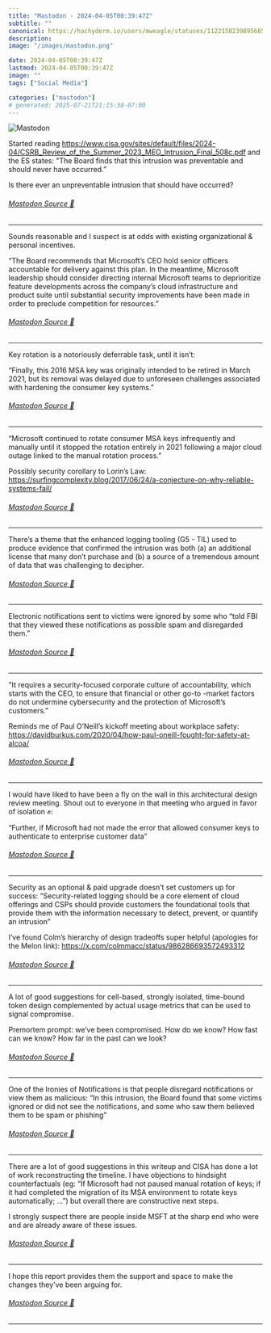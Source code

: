 ```yaml
---
title: "Mastodon - 2024-04-05T00:39:47Z"
subtitle: ""
canonical: https://hachyderm.io/users/mweagle/statuses/112215823989566555
description:
image: "/images/mastodon.png"

date: 2024-04-05T00:39:47Z
lastmod: 2024-04-05T00:39:47Z
image: ""
tags: ["Social Media"]

categories: ["mastodon"]
# generated: 2025-07-21T21:15:38-07:00
---
```

![Mastodon](/images/mastodon.png)

<p>Started reading <a href="https://www.cisa.gov/sites/default/files/2024-04/CSRB_Review_of_the_Summer_2023_MEO_Intrusion_Final_508c.pdf" target="_blank" rel="nofollow noopener noreferrer" translate="no"><span class="invisible">https://www.</span><span class="ellipsis">cisa.gov/sites/default/files/2</span><span class="invisible">024-04/CSRB_Review_of_the_Summer_2023_MEO_Intrusion_Final_508c.pdf</span></a> and the ES states: &quot;The Board finds that this intrusion was preventable and should never have occurred.”</p><p>Is there ever an unpreventable intrusion that should have occurred?</p>


###### [Mastodon Source 🐘](https://hachyderm.io/@mweagle/112215823989566555)

___

<p>Sounds reasonable and I suspect is at odds with existing organizational &amp; personal incentives. </p><p>“The Board recommends that Microsoft’s CEO hold senior officers accountable for delivery against this plan. In the meantime, Microsoft leadership should consider directing internal Microsoft teams to deprioritize feature developments across the company’s cloud infrastructure and product suite until substantial security improvements have been made in order to preclude competition for resources.”</p>


###### [Mastodon Source 🐘](https://hachyderm.io/@mweagle/112215851528630539)

___

<p>Key rotation is a notoriously deferrable task, until it isn’t:</p><p>“Finally, this 2016 MSA key was originally intended to be retired in March 2021, but its removal was delayed due to unforeseen challenges associated with hardening the consumer key systems.”</p>


###### [Mastodon Source 🐘](https://hachyderm.io/@mweagle/112215865310101317)

___

<p>“Microsoft continued to rotate consumer MSA keys infrequently and manually until it stopped the rotation entirely in 2021 following a major cloud outage linked to the manual rotation process.”</p><p>Possibly security corollary to Lorin’s Law: <a href="https://surfingcomplexity.blog/2017/06/24/a-conjecture-on-why-reliable-systems-fail/" target="_blank" rel="nofollow noopener noreferrer" translate="no"><span class="invisible">https://</span><span class="ellipsis">surfingcomplexity.blog/2017/06</span><span class="invisible">/24/a-conjecture-on-why-reliable-systems-fail/</span></a></p>


###### [Mastodon Source 🐘](https://hachyderm.io/@mweagle/112215901981205904)

___

<p>There’s a theme that the enhanced logging tooling (G5 - TIL) used to produce evidence that confirmed the intrusion was both (a) an additional license that many don’t purchase and (b) a source of a tremendous amount of data that was challenging to decipher.</p>


###### [Mastodon Source 🐘](https://hachyderm.io/@mweagle/112215935240512360)

___

<p>Electronic notifications sent to victims were ignored by some who “told FBI that they viewed these notifications as possible spam and disregarded them.”</p>


###### [Mastodon Source 🐘](https://hachyderm.io/@mweagle/112215953454325997)

___

<p>&quot;It requires a security-focused corporate culture of accountability, which starts with the CEO, to ensure that financial or other go-to -market factors do not undermine cybersecurity and the protection of Microsoft’s customers.”</p><p>Reminds me of Paul O’Neill’s kickoff meeting about workplace safety: <a href="https://davidburkus.com/2020/04/how-paul-oneill-fought-for-safety-at-alcoa/" target="_blank" rel="nofollow noopener noreferrer" translate="no"><span class="invisible">https://</span><span class="ellipsis">davidburkus.com/2020/04/how-pa</span><span class="invisible">ul-oneill-fought-for-safety-at-alcoa/</span></a></p>


###### [Mastodon Source 🐘](https://hachyderm.io/@mweagle/112215993856177988)

___

<p>I would have liked to have been a fly on the wall in this architectural design review meeting. Shout out to everyone in that meeting who argued in favor of isolation ✊: </p><p>“Further, if Microsoft had not made the error that allowed consumer keys to authenticate to enterprise customer data”</p>


###### [Mastodon Source 🐘](https://hachyderm.io/@mweagle/112216014609338555)

___

<p>Security as an optional &amp; paid upgrade doesn’t set customers up for success: “Security-related logging should be a core element of cloud offerings and CSPs should provide customers the foundational tools that provide them with the information necessary to detect, prevent, or quantify an intrusion”</p><p>I’ve found Colm’s hierarchy of design tradeoffs super helpful (apologies for the Melon link): <a href="https://x.com/colmmacc/status/986286693572493312" target="_blank" rel="nofollow noopener noreferrer" translate="no"><span class="invisible">https://</span><span class="ellipsis">x.com/colmmacc/status/98628669</span><span class="invisible">3572493312</span></a></p>


###### [Mastodon Source 🐘](https://hachyderm.io/@mweagle/112216035300856891)

___

<p>A lot of good suggestions for cell-based, strongly isolated, time-bound token design complemented by actual usage metrics that can be used to signal compromise.  </p><p>Premortem prompt: we’ve been compromised. How do we know? How fast can we know? How far in the past can we look?</p>


###### [Mastodon Source 🐘](https://hachyderm.io/@mweagle/112216075331899081)

___

<p>One of the Ironies of Notifications is that people disregard notifications or view them as malicious: “In this intrusion, the Board found that some victims ignored or did not see the notifications, and some who saw them believed them to be spam or phishing”</p>


###### [Mastodon Source 🐘](https://hachyderm.io/@mweagle/112216099448931426)

___

<p>There are a lot of good suggestions in this writeup and CISA has done a lot of work reconstructing the timeline. I have objections to hindsight counterfactuals (eg: “If Microsoft had not paused manual rotation of keys; if it had completed the migration of its MSA environment to rotate keys automatically; …”) but overall there are constructive next steps.</p><p>I strongly suspect there are people inside MSFT at the sharp end who were and are already aware of these issues.</p>


###### [Mastodon Source 🐘](https://hachyderm.io/@mweagle/112216131514839087)

___

<p>I hope this report provides them the support and space to make the changes they’ve been arguing for.</p>


###### [Mastodon Source 🐘](https://hachyderm.io/@mweagle/112216135775595699)

___
